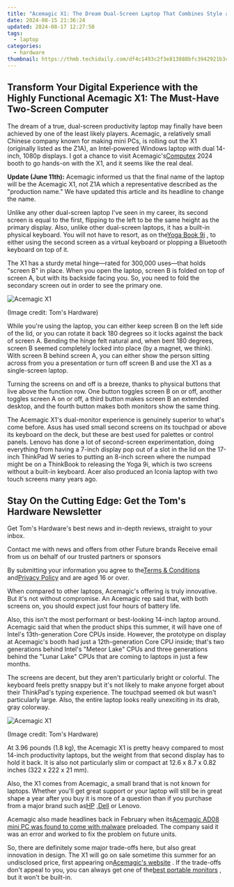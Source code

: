 ```yaml
---
title: "Acemagic X1: The Dream Dual-Screen Laptop That Combines Style and Functionality Like Never Before"
date: 2024-08-15 21:36:24
updated: 2024-08-17 12:27:50
tags:
  - laptop
categories:
  - hardware
thumbnail: https://thmb.techidaily.com/df4c1493c2f3e813888bfc3942921b3c21459900f9f223dcb15b2289e52ca077.jpg
---
```


## Transform Your Digital Experience with the Highly Functional Acemagic X1: The Must-Have Two-Screen Computer

The dream of a true, dual-screen productivity laptop may finally have been achieved by one of the least likely players. Acemagic, a relatively small Chinese company known for making mini PCs, is rolling out the X1 (originally listed as the Z1A), an Intel-powered Windows laptop with dual 14-inch, 1080p displays. I got a chance to visit Acemagic's[Computex](https://tools.techidaily.com) 2024 booth to go hands-on with the X1, and it seems like the real deal.

**Update (June 11th):** Acemagic informed us that the final name of the laptop will be the Acemagic X1, not Z1A which a representative described as the "production name." We have updated this article and its headline to change the name.

 Unlike any other dual-screen laptop I've seen in my career, its second screen is equal to the first, flipping to the left to be the same height as the primary display. Also, unlike other dual-screen laptops, it has a built-in physical keyboard. You will not have to resort, as on the[Yoga Book 9i](https://tools.techidaily.com) , to either using the second screen as a virtual keyboard or plopping a Bluetooth keyboard on top of it.

 The X1 has a sturdy metal hinge—rated for 300,000 uses—that holds "screen B" in place. When you open the laptop, screen B is folded on top of screen A, but with its backside facing you. So, you need to fold the secondary screen out in order to see the primary one.

![Acemagic X1](https://cdn.mos.cms.futurecdn.net/MvDo9g8dmdQXa5UGroMAgk-320-80.jpg)

 (Image credit: Tom's Hardware)

 While you're using the laptop, you can either keep screen B on the left side of the lid, or you can rotate it back 180 degrees so it locks against the back of screen A. Bending the hinge felt natural and, when bent 180 degrees, screen B seemed completely locked into place (by a magnet, we think). With screen B behind screen A, you can either show the person sitting across from you a presentation or turn off screen B and use the X1 as a single-screen laptop.

 Turning the screens on and off is a breeze, thanks to physical buttons that live above the function row. One button toggles screen B on or off, another toggles screen A on or off, a third button makes screen B an extended desktop, and the fourth button makes both monitors show the same thing.

 The Acemagic X1's dual-monitor experience is genuinely superior to what's come before. Asus has used small second screens on its touchpad or above its keyboard on the deck, but these are best used for palettes or control panels. Lenovo has done a lot of second-screen experimentation, doing everything from having a 7-inch display pop out of a slot in the lid on the 17-inch ThinkPad W series to putting an 8-inch screen where the numpad might be on a ThinkBook to releasing the Yoga 9i, which is two screens without a built-in keyboard. Acer also produced an Iconia laptop with two touch screens many years ago.

## Stay On the Cutting Edge: Get the Tom's Hardware Newsletter

 Get Tom's Hardware's best news and in-depth reviews, straight to your inbox.

 Contact me with news and offers from other Future brands  Receive email from us on behalf of our trusted partners or sponsors

 By submitting your information you agree to the[Terms & Conditions](https://futureplc.com/terms-conditions/) and[Privacy Policy](https://futureplc.com/privacy-policy/) and are aged 16 or over.

 When compared to other laptops, Acemagic's offering is truly innovative. But it's not without compromise. An Acemagic rep said that, with both screens on, you should expect just four hours of battery life.

 Also, this isn't the most performant or best-looking 14-inch laptop around. Acemagic said that when the product ships this summer, it will have one of Intel's 13th-generation Core CPUs inside. However, the prototype on display at Acemagic's booth had just a 12th-generation Core CPU inside; that's two generations behind Intel's "Meteor Lake" CPUs and three generations behind the "Lunar Lake" CPUs that are coming to laptops in just a few months.

 The screens are decent, but they aren't particularly bright or colorful. The keyboard feels pretty snappy but it's not likely to make anyone forget about their ThinkPad's typing experience. The touchpad seemed ok but wasn't particularly large. Also, the entire laptop looks really unexciting in its drab, gray colorway.

![Acemagic X1](https://cdn.mos.cms.futurecdn.net/efSjDm3yhxK3FmNbUzkeoL-320-80.jpg)

 (Image credit: Tom's Hardware)

 At 3.96 pounds (1.8 kg), the Acemagic X1 is pretty heavy compared to most 14-inch productivity laptops, but the weight from that second display has to hold it back. It is also not particularly slim or compact at 12.6 x 8.7 x 0.82 inches (322 x 222 x 21 mm).

 Also, the X1 comes from Acemagic, a small brand that is not known for laptops. Whether you'll get great support or your laptop will still be in great shape a year after you buy it is more of a question than if you purchase from a major brand such as[HP](https://tools.techidaily.com) ,[Dell](https://tools.techidaily.com) or Lenovo.

 Acemagic also made headlines back in February when its[Acemagic AD08 mini PC was found to come with malware](https://tools.techidaily.com) preloaded. The company said it was an error and worked to fix the problem on future units.

 So, there are definitely some major trade-offs here, but also great innovation in design. The X1 will go on sale sometime this summer for an undisclosed price, first appearing on[Acemagic's website](https://go.redirectingat.com/?id=92X1584492&xcust=tomshardware%5Fus%5F1636663615610278715&xs=1&url=https%3A%2F%2Facemagic.com%2F%23&sref=https%3A%2F%2Fwww.tomshardware.com%2Flaptops%2Facemagics-z1a-is-a-dual-screen-laptop-you-might-actually-want-to-use) . If the trade-offs don't appeal to you, you can always get one of the[best portable monitors](https://tools.techidaily.com) , but it won't be built-in.

<ins class="adsbygoogle"
     style="display:block"
     data-ad-format="autorelaxed"
     data-ad-client="ca-pub-7571918770474297"
     data-ad-slot="1223367746"></ins>



<ins class="adsbygoogle"
     style="display:block"
     data-ad-client="ca-pub-7571918770474297"
     data-ad-slot="8358498916"
     data-ad-format="auto"
     data-full-width-responsive="true"></ins>
